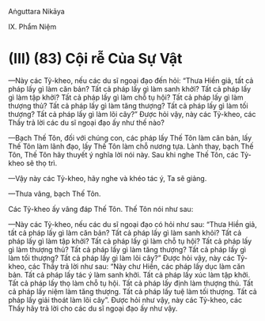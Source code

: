 Aṅguttara Nikāya

IX. Phẩm Niệm

# (III) (83) Cội rễ Của Sự Vật

—Này các Tỷ-kheo, nếu các du sĩ ngoại đạo đến hỏi: “Thưa Hiền giả, tất cả pháp lấy gì làm căn bản? Tất cả pháp lấy gì làm sanh khởi? Tất cả pháp lấy gì làm tập khởi? Tất cả pháp lấy gì làm chỗ tụ hội? Tất cả pháp lấy gì làm thượng thủ? Tất cả pháp lấy gì làm tăng thượng? Tất cả pháp lấy gì làm tối thượng? Tất cả pháp lấy gì làm lõi cây?” Ðược hỏi vậy, này các Tỷ-kheo, các Thầy trả lời các du sĩ ngoại đạo ấy như thế nào?

—Bạch Thế Tôn, đối với chúng con, các pháp lấy Thế Tôn làm căn bản, lấy Thế Tôn làm lãnh đạo, lấy Thế Tôn làm chỗ nương tựa. Lành thay, bạch Thế Tôn, Thế Tôn hãy thuyết ý nghĩa lời nói này. Sau khi nghe Thế Tôn, các Tỷ-kheo sẽ thọ trì.

—Vậy này các Tỷ-kheo, hãy nghe và khéo tác ý, Ta sẽ giảng.

—Thưa vâng, bạch Thế Tôn.

Các Tỷ-kheo ấy vâng đáp Thế Tôn. Thế Tôn nói như sau:

—Này các Tỷ-kheo, nếu các du sĩ ngoại đạo có hỏi như sau: “Thưa Hiền giả, tất cả pháp lấy gì làm căn bản? Tất cả pháp lấy gì làm sanh khỏi? Tất cả pháp lấy gì làm tập khởi? Tất cả pháp lấy gì làm chỗ tụ hội? Tất cả pháp lấy gì làm thượng thủ? Tất cả pháp lấy gì làm tăng thượng? Tất cả pháp lấy gì làm tối thượng? Tất cả pháp lấy gì làm lõi cây?” Ðược hỏi vậy, này các Tỷ-kheo, các Thầy trả lời như sau: “Này chư Hiền, các pháp lấy dục làm căn bản. Tất cả pháp lấy tác ý làm sanh khởi. Tất cả pháp lấy xúc làm tập khởi. Tất cả pháp lấy thọ làm chỗ tụ hội. Tất cả pháp lấy định làm thượng thủ. Tất cả pháp lấy niệm làm tăng thượng. Tất cả pháp lấy tuệ làm tối thượng. Tất cả pháp lấy giải thoát làm lõi cây”. Ðược hỏi như vậy, này các Tỷ-kheo, các Thầy hãy trả lời cho các du sĩ ngoại đạo ấy như vậy.

